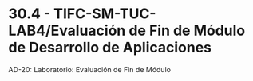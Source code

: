 # 30.4 - TIFC-SM-TUC-LAB4/Evaluación de Fin de Módulo de Desarrollo de Aplicaciones
AD-20: Laboratorio: Evaluación de Fin de Módulo
